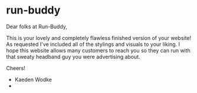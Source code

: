 # run-buddy

Dear folks at Run-Buddy,

This is your lovely and completely flawless finished version of your website! As requested I've included all of the 
stylings and visuals to your liking. I hope this website allows many customers to reach you so they can run with that
sweaty headband guy you were advertising about. 

Cheers!
- Kaeden Wodke
- 
